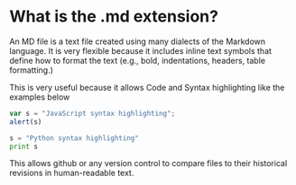 # What is the .md extension?

An MD file is a text file created using many dialects of the Markdown language. 
It is very flexible because it includes inline text symbols that define
how to format the text (e.g., bold, indentations, headers, table formatting.)

This is very useful because it allows Code and Syntax highlighting like the examples below
```javascript
var s = "JavaScript syntax highlighting";
alert(s)
```

```python
s = "Python syntax highlighting"
print s
```

This allows github or any version control to compare files to their historical revisions
in human-readable text.

